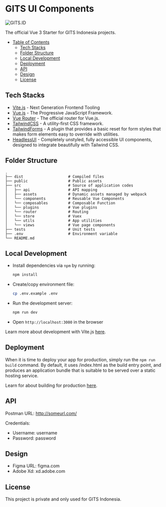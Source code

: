 # GITS UI Components

![GITS.ID](https://gits.id/wp-content/uploads/2020/09/Logo-Main.png)

The official Vue 3 Starter for GITS Indonesia projects.

- [Table of Contents](#vue-3-starter)
  - [Tech Stacks](#tech-stacks)
  - [Folder Structure](#folder-structure)
  - [Local Development](#local-development)
  - [Deployment](#deployment)
  - [API](#api)
  - [Design](#design)
  - [License](#license)

## Tech Stacks

- [Vite.js](https://vitejs.dev/) - Next Generation Frontend Tooling
- [Vue.js](https://vuejs.org/) - The Progressive JavaScript Framework.
- [Vue Router](https://next.router.vuejs.org/) - The official router for Vue.js.
- [TailwindCSS](https://tailwindcss.com/) - A utility-first CSS framework.
- [TailwindForms](https://github.com/tailwindlabs/tailwindcss-forms) - A plugin that provides a basic reset for form styles that makes form elements easy to override with utilities.
- [HeadlessUI](https://headlessui.dev/) - Completely unstyled, fully accessible UI components, designed to integrate beautifully with Tailwind CSS.

## Folder Structure

```
.
├── dist                    # Compiled files
├── public                  # Public assets
├── src                     # Source of application codes
│   ├── api                 # API mapping
│   ├── assets              # Dynamic assets managed by webpack
│   └── components          # Reusable Vue Components
│   └── composables         # Composable Function
│   └── plugins             # Vue plugins
│   └── router              # Routing
│   └── store               # Vuex
│   └── utils               # App utilities
│   └── views               # Vue page components
├── tests                   # Unit tests
├── .env                    # Environment variable
└── README.md
```

## Local Development

- Install dependencies via `npm` by running:
  ```bash
  npm install
  ```
- Create/copy environment file:
  ```bash
  cp .env.example .env
  ```
- Run the development server:
  ```bash
  npm run dev
  ```
- Open `http://localhost:3000` in the browser

Learn more about development with Vite.js [here](https://vitejs.dev/).

## Deployment

When it is time to deploy your app for production, simply run the `npm run build` command. By default, it uses <root>/index.html as the build entry point, and produces an application bundle that is suitable to be served over a static hosting service.

Learn for about building for production [here](https://vitejs.dev/guide/build.html).

## API

Postman URL: http://someurl.com/

Credentials:

- Username: username
- Password: password

## Design

- Figma URL: figma.com
- Adobe Xd: xd.adobe.com

## License

This project is private and only used for GITS Indonesia.
